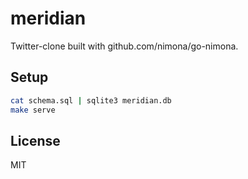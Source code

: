 # meridian

Twitter-clone built with github.com/nimona/go-nimona.

## Setup

```sh
cat schema.sql | sqlite3 meridian.db
make serve
```

## License

MIT
